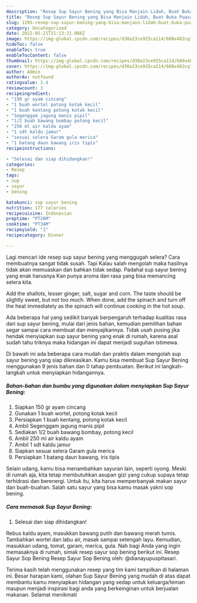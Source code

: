 ```yaml
---
description: "Resep Sup Sayur Bening yang Bisa Manjain Lidah, Buat Buka Puasa Enak"
title: "Resep Sup Sayur Bening yang Bisa Manjain Lidah, Buat Buka Puasa Enak"
slug: 1295-resep-sup-sayur-bening-yang-bisa-manjain-lidah-buat-buka-puasa-enak
category: Uncategorized
date: 2022-05-21T21:13:21.086Z
image: https://img-global.cpcdn.com/recipes/d30a23ce925ca114/680x482cq70/sup-sayur-bening-foto-resep-utama.jpg
hideToc: false
enableToc: true
enableTocContent: false
thumbnail: https://img-global.cpcdn.com/recipes/d30a23ce925ca114/680x482cq70/sup-sayur-bening-foto-resep-utama.jpg
cover: https://img-global.cpcdn.com/recipes/d30a23ce925ca114/680x482cq70/sup-sayur-bening-foto-resep-utama.jpg
author: Admin
authorAv: notfound
ratingvalue: 3.4
reviewcount: 3
recipeingredient:
- "150 gr ayam cincang"
- "1 buah wortel potong kotak kecil"
- "1 buah kentang potong kotak kecil"
- "Segenggam jagung manis pipil"
- "1/2 buah bawang bombay potong kecil"
- "250 ml air kaldu ayam"
- "1 sdt kaldu jamur"
- "sesuai selera Garam gula merica"
- "1 batang daun bawang iris tipis"
recipeinstructions:

- "Selesai dan siap dihidangkan!"
categories:
- Resep
tags:
- sup
- sayur
- bening

katakunci: sup sayur bening 
nutrition: 177 calories
recipecuisine: Indonesian
preptime: "PT26M"
cooktime: "PT34M"
recipeyield: "1"
recipecategory: Dinner

---
```



Lagi mencari ide resep sup sayur bening yang menggugah selera? Cara membuatnya sangat tidak susah. Tapi Kalau salah mengolah maka hasilnya tidak akan memuaskan dan bahkan tidak sedap. Padahal sup sayur bening yang enak harusnya Kan punya aroma dan rasa yang bisa memancing selera kita.


Add the shallots, lesser ginger, salt, sugar and corn. The taste should be slightly sweet, but not too much. When done, add the spinach and turn off the heat immediately as the spinach will continue cooking in the hot soup.

Ada beberapa hal yang sedikit banyak berpengaruh terhadap kualitas rasa dari sup sayur bening, mulai dari jenis bahan, kemudian pemilihan bahan segar sampai cara membuat dan menyajikannya. Tidak usah pusing jika hendak menyiapkan sup sayur bening yang enak di rumah, karena asal sudah tahu triknya maka hidangan ini dapat menjadi suguhan istimewa.


Di bawah ini ada beberapa cara mudah dan praktis dalam mengolah sup sayur bening yang siap dikreasikan. Kamu bisa membuat Sup Sayur Bening menggunakan 9 jenis bahan dan 0 tahap pembuatan. Berikut ini langkah-langkah untuk menyiapkan hidangannya.

<!--inarticleads1-->

##### Bahan-bahan dan bumbu yang digunakan dalam menyiapkan Sup Sayur Bening:

1. Siapkan 150 gr ayam cincang
1. Gunakan 1 buah wortel, potong kotak kecil
1. Persiapkan 1 buah kentang, potong kotak kecil
1. Ambil Segenggam jagung manis pipil
1. Sediakan 1/2 buah bawang bombay, potong kecil
1. Ambil 250 ml air kaldu ayam
1. Ambil 1 sdt kaldu jamur
1. Siapkan sesuai selera Garam gula merica
1. Persiapkan 1 batang daun bawang, iris tipis


Selain udang, kamu bisa menambahkan sayuran lain, seperti oyong. Meski di rumah aja, kita tetap membutuhkan asupan gizi yang cukup supaya tetap terhidrasi dan berenergi. Untuk itu, kita harus memperbanyak makan sayur dan buah-buahan. Salah satu sayur yang bisa kamu masak yakni sop bening. 

<!--inarticleads2-->

##### Cara memasak Sup Sayur Bening:


1. Selesai dan siap dihidangkan!

Rebus kaldu ayam, masukkan bawang putih dan bawang merah tumis. Tambahkan wortel dan labu air, masak sampai setengah layu. Kemudian, masukkan udang, tomat, garam, merica, gula. Nah bagi Anda yang ingin memasaknya di rumah, simak resep sayur sop bening berikut ini. Resep Sayur Sop Bening Resep Sayur Sop Bening oleh: @dianayupuspitasari. 

Terima kasih telah menggunakan resep yang tim kami tampilkan di halaman ini. Besar harapan kami, olahan Sup Sayur Bening yang mudah di atas dapat membantu kamu menyiapkan hidangan yang sedap untuk keluarga/teman maupun menjadi inspirasi bagi anda yang berkeinginan untuk berjualan makanan. Selamat menikmati

